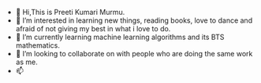 - 👋 Hi,This is Preeti Kumari Murmu. 
- 👀 I’m interested in learning new things, reading books, love to dance and afraid of not giving my best in what i love to do.
- 🌱 I’m currently learning machine learning algorithms and its BTS mathematics.
- 💞️ I’m looking to collaborate on with people who are doing the same work as me.
- 📫 

<!---
Preeti2095/Preeti2095 is a ✨ special ✨ repository because its `README.md` (this file) appears on your GitHub profile.
You can click the Preview link to take a look at your changes.
--->

